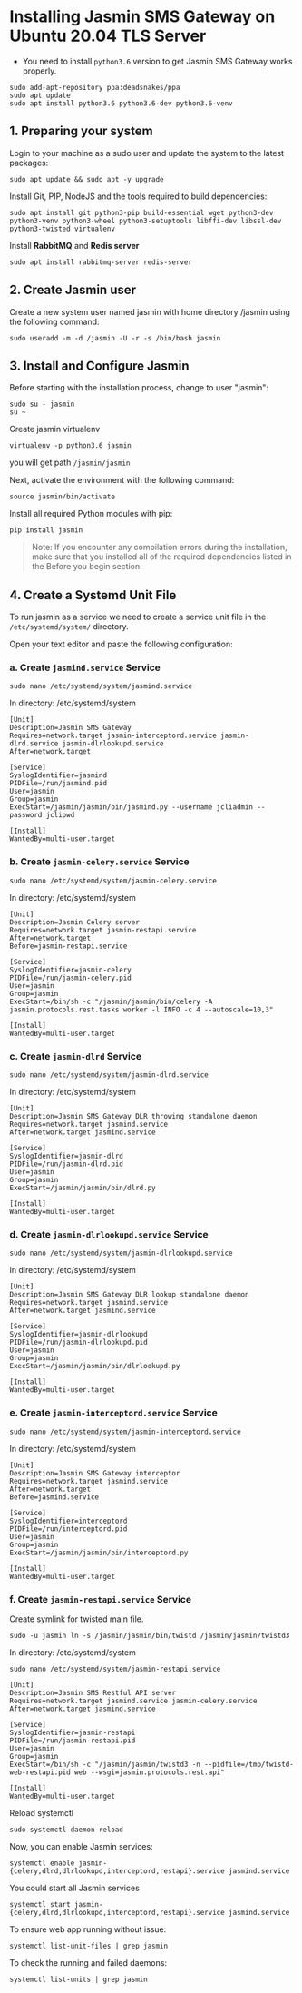 # Installing Jasmin SMS Gateway on Ubuntu 20.04 TLS Server

- You need to install `python3.6` version to get Jasmin SMS Gateway works properly.

```shell
sudo add-apt-repository ppa:deadsnakes/ppa
sudo apt update
sudo apt install python3.6 python3.6-dev python3.6-venv
```

## 1. Preparing your system
Login to your machine as a sudo user and update the system to the latest packages:

```shell
sudo apt update && sudo apt -y upgrade
```

Install Git, PIP, NodeJS and the tools required to build dependencies:
```shell
sudo apt install git python3-pip build-essential wget python3-dev python3-venv python3-wheel python3-setuptools libffi-dev libssl-dev python3-twisted virtualenv
```

Install **RabbitMQ** and **Redis server**
```shell
sudo apt install rabbitmq-server redis-server
```

## 2. Create Jasmin user
Create a new system user named jasmin with home directory /jasmin using the following command:
```shell
sudo useradd -m -d /jasmin -U -r -s /bin/bash jasmin
```

## 3. Install and Configure Jasmin
Before starting with the installation process, change to user "jasmin":
```shell
sudo su - jasmin
su ~
```
Create jasmin virtualenv
```shell
virtualenv -p python3.6 jasmin
```
you will get path `/jasmin/jasmin`

Next, activate the environment with the following command:
```shell
source jasmin/bin/activate
```
Install all required Python modules with pip:
```shell
pip install jasmin
```
> Note: If you encounter any compilation errors during the installation, make sure that you installed all of the required dependencies listed in the Before you begin section.


## 4. Create a Systemd Unit File
To run jasmin as a service we need to create a service unit file in the `/etc/systemd/system/` directory.

Open your text editor and paste the following configuration:

### a. Create `jasmind.service` Service

```shell
sudo nano /etc/systemd/system/jasmind.service
```
In directory: /etc/systemd/system
```editorconfig
[Unit]
Description=Jasmin SMS Gateway
Requires=network.target jasmin-interceptord.service jasmin-dlrd.service jasmin-dlrlookupd.service
After=network.target

[Service]
SyslogIdentifier=jasmind
PIDFile=/run/jasmind.pid
User=jasmin
Group=jasmin
ExecStart=/jasmin/jasmin/bin/jasmind.py --username jcliadmin --password jclipwd

[Install]
WantedBy=multi-user.target
```
### b. Create `jasmin-celery.service` Service

```shell
sudo nano /etc/systemd/system/jasmin-celery.service
```
In directory: /etc/systemd/system
```editorconfig
[Unit]
Description=Jasmin Celery server
Requires=network.target jasmin-restapi.service
After=network.target
Before=jasmin-restapi.service

[Service]
SyslogIdentifier=jasmin-celery
PIDFile=/run/jasmin-celery.pid
User=jasmin
Group=jasmin
ExecStart=/bin/sh -c "/jasmin/jasmin/bin/celery -A jasmin.protocols.rest.tasks worker -l INFO -c 4 --autoscale=10,3"

[Install]
WantedBy=multi-user.target
```

### c. Create `jasmin-dlrd` Service

```shell
sudo nano /etc/systemd/system/jasmin-dlrd.service
```
In directory: /etc/systemd/system
```editorconfig
[Unit]
Description=Jasmin SMS Gateway DLR throwing standalone daemon
Requires=network.target jasmind.service
After=network.target jasmind.service

[Service]
SyslogIdentifier=jasmin-dlrd
PIDFile=/run/jasmin-dlrd.pid
User=jasmin
Group=jasmin
ExecStart=/jasmin/jasmin/bin/dlrd.py

[Install]
WantedBy=multi-user.target
```

### d. Create `jasmin-dlrlookupd.service` Service

```shell
sudo nano /etc/systemd/system/jasmin-dlrlookupd.service
```
In directory: /etc/systemd/system
```editorconfig
[Unit]
Description=Jasmin SMS Gateway DLR lookup standalone daemon
Requires=network.target jasmind.service
After=network.target jasmind.service

[Service]
SyslogIdentifier=jasmin-dlrlookupd
PIDFile=/run/jasmin-dlrlookupd.pid
User=jasmin
Group=jasmin
ExecStart=/jasmin/jasmin/bin/dlrlookupd.py

[Install]
WantedBy=multi-user.target
```

### e. Create `jasmin-interceptord.service` Service

```shell
sudo nano /etc/systemd/system/jasmin-interceptord.service
```
In directory: /etc/systemd/system
```editorconfig
[Unit]
Description=Jasmin SMS Gateway interceptor
Requires=network.target jasmind.service
After=network.target
Before=jasmind.service

[Service]
SyslogIdentifier=interceptord
PIDFile=/run/interceptord.pid
User=jasmin
Group=jasmin
ExecStart=/jasmin/jasmin/bin/interceptord.py

[Install]
WantedBy=multi-user.target
```

### f. Create `jasmin-restapi.service` Service

Create symlink for twisted main file.
```shell
sudo -u jasmin ln -s /jasmin/jasmin/bin/twistd /jasmin/jasmin/twistd3
```
In directory: /etc/systemd/system
```shell
sudo nano /etc/systemd/system/jasmin-restapi.service
```

```editorconfig
[Unit]
Description=Jasmin SMS Restful API server
Requires=network.target jasmind.service jasmin-celery.service
After=network.target jasmind.service

[Service]
SyslogIdentifier=jasmin-restapi
PIDFile=/run/jasmin-restapi.pid
User=jasmin
Group=jasmin
ExecStart=/bin/sh -c "/jasmin/jasmin/twistd3 -n --pidfile=/tmp/twistd-web-restapi.pid web --wsgi=jasmin.protocols.rest.api"

[Install]
WantedBy=multi-user.target
```

Reload systemctl

```shell
sudo systemctl daemon-reload
```

Now, you can enable Jasmin services:

```shell
systemctl enable jasmin-{celery,dlrd,dlrlookupd,interceptord,restapi}.service jasmind.service
```

You could start all Jasmin services
```shell
systemctl start jasmin-{celery,dlrd,dlrlookupd,interceptord,restapi}.service jasmind.service
```

To ensure web app running without issue:

```shell
systemctl list-unit-files | grep jasmin
```

To check the running and failed daemons:
```shell
systemctl list-units | grep jasmin
```
